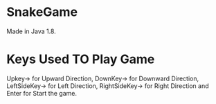 # SnakeGame
Made in Java 1.8. 
# Keys Used TO Play Game
Upkey-> for Upward Direction,
DownKey-> for Downward Direction,
LeftSideKey-> for Left Direction,
RightSideKey-> for Right Direction
and Enter for Start the game.
